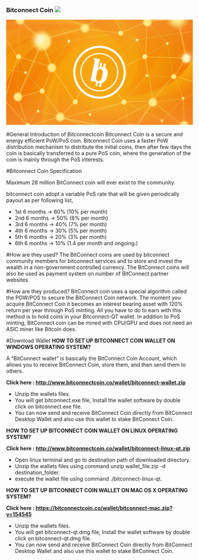 ### Bitconnect Coin <img src="https://d25lcipzij17d.cloudfront.net/badge.svg?id=gh&type=6&v=1.1.0.0&x2=0">

<div style="text-align:center;"><img src="https://github.com/DisasterFaster/bitconnectcoin/blob/master/img/Slide1.JPG" alt="Bitconnect Coin"></div>

#General Introduction of Bitconnectcoin
Bitconnect Coin is a secure and energy efficient PoW/PoS coin. Bitconnect Coin uses a faster PoW distribution mechanism to distribute the initial coins, then after few days the coin is basically transferred to a pure PoS coin, where the generation of the coin is mainly through the PoS interests.

#Bitconnect Coin Specification

Maximum 28 million BitConnect coin will ever exist to the community.

bitconnect coin adopt a variable PoS rate that will be given periodically payout as per following list,
- 1st 6 months -> 60% (10% per month)
- 2nd 6 months -> 50% (8% per month)
- 3rd 6 months -> 40% (7% per month)
- 4th 6 months -> 30% (5% per month)
- 5th 6 months -> 20% (3% per month)
- 6th 6 months -> 10% (1.4 per month and ongoing.)

#How are they used?
The BitConnect coins are used by bitconnect community members for bitconnect services and to store and invest the wealth in a non-government controlled currency. The BitConnect coins will also be used  as payment system on number of BitConnect partner websites.

#How are they produced?
BitConnect coin uses a special algorithm called the POW/POS to secure the BitConnect Coin network. The moment you acquire BitConnect Coin it becomes an interest bearing asset with 120% return per year through PoS minting. All you have to do to earn with this method is to hold coins in your Bitconnect-QT wallet. In addition to PoS minting, BitConnect coin can be mined with CPU/GPU and does not need an ASIC miner like Bitcoin does.

#Download Wallet
<b>HOW TO SET UP BITCONNECT COIN WALLET ON WINDOWS OPERATING SYSTEM?</b>

A “BitConnect wallet” is basically the BitConnect Coin Account, which allows you to receive BitConnect Coin, store them, and then send them to others.

<b>Click here : http://www.bitconnectcoin.co/wallet/bitconnect-wallet.zip</b>
- Unzip the wallets files.
- You will get bitconnect.exe file, Install the wallet software by double click on bitconnect.exe file.
- You can now send and receive BitConnect Coin directly from BitConnect Desktop Wallet and also use this wallet to stake BitConnect Coin.

<b> HOW TO SET UP BITCONNECT COIN WALLET ON LINUX OPERATING SYSTEM?</b> 

<b>Click here : http://www.bitconnectcoin.co/wallet/bitconnect-linux-qt.zip</b>

- Open linux terminal and go to destination path of downloaded directory.
- Unzip the wallets files using command unzip wallet_file.zip -d destination_folder.
- execute the wallet file using command ./bitconnect-linux-qt.

<b>HOW TO SET UP BITCONNECT COIN WALLET ON MAC OS X OPERATING SYSTEM?</b>

<b>Click here : https://bitconnectcoin.co/wallet/bitconnect-mac.zip?v=154545</b>

- Unzip the wallets files.
- You will get bitconnect-qt.dmg file, Install the wallet software by double click on bitconnect-qt.dmg file.
- You can now send and receive BitConnect Coin directly from BitConnect Desktop Wallet and also use this wallet to stake BitConnect   Coin.



